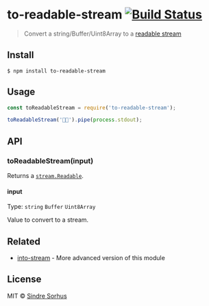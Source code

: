 # to-readable-stream [![Build Status](https://travis-ci.org/sindresorhus/to-readable-stream.svg?branch=master)](https://travis-ci.org/sindresorhus/to-readable-stream)

> Convert a string/Buffer/Uint8Array to a [readable stream](https://nodejs.org/api/stream.html#stream_readable_streams)


## Install

```
$ npm install to-readable-stream
```


## Usage

```js
const toReadableStream = require('to-readable-stream');

toReadableStream('🦄🌈').pipe(process.stdout);
```


## API

### toReadableStream(input)

Returns a [`stream.Readable`](https://nodejs.org/api/stream.html#stream_readable_streams).

#### input

Type: `string` `Buffer` `Uint8Array`

Value to convert to a stream.


## Related

- [into-stream](https://github.com/sindresorhus/into-stream) - More advanced version of this module


## License

MIT © [Sindre Sorhus](https://sindresorhus.com)
